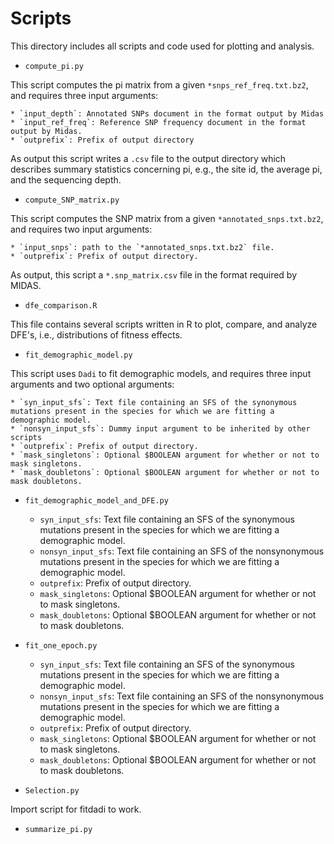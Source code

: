 # Scripts

This directory includes all scripts and code used for plotting and analysis.

* `compute_pi.py`

This script computes the pi matrix from a given `*snps_ref_freq.txt.bz2`, and requires three input arguments:

    * `input_depth`: Annotated SNPs document in the format output by Midas
    * `input_ref_freq`: Reference SNP frequency document in the format output by Midas.
    * `outprefix`: Prefix of output directory

As output this script writes a `.csv` file to the output directory  which describes summary statistics concerning pi, e.g., the site id, the average pi, and the sequencing depth.


* `compute_SNP_matrix.py`

This script computes the SNP matrix from a given `*annotated_snps.txt.bz2`, and requires two input arguments:

    * `input_snps`: path to the `*annotated_snps.txt.bz2` file.
    * `outprefix`: Prefix of output directory.

As output, this script a `*.snp_matrix.csv` file in the format required by MIDAS.  


* `dfe_comparison.R`

This file contains several scripts written in R to plot, compare, and analyze DFE's, i.e., distributions of fitness effects.

* `fit_demographic_model.py`

This script uses `Dadi` to fit demographic models, and requires three input arguments and two optional arguments:

    * `syn_input_sfs`: Text file containing an SFS of the synonymous mutations present in the species for which we are fitting a demographic model.
    * `nonsyn_input_sfs`: Dummy input argument to be inherited by other scripts
    * `outprefix`: Prefix of output directory.
    * `mask_singletons`: Optional $BOOLEAN argument for whether or not to mask singletons.
    * `mask_doubletons`: Optional $BOOLEAN argument for whether or not to mask doubletons.

* `fit_demographic_model_and_DFE.py`

    * `syn_input_sfs`: Text file containing an SFS of the synonymous mutations present in the species for which we are fitting a demographic model.
    * `nonsyn_input_sfs`: Text file containing an SFS of the nonsynonymous mutations present in the species for which we are fitting a demographic model.
    * `outprefix`: Prefix of output directory.
    * `mask_singletons`: Optional $BOOLEAN argument for whether or not to mask singletons.
    * `mask_doubletons`: Optional $BOOLEAN argument for whether or not to mask doubletons.

* `fit_one_epoch.py`

    * `syn_input_sfs`: Text file containing an SFS of the synonymous mutations present in the species for which we are fitting a demographic model.
    * `nonsyn_input_sfs`: Text file containing an SFS of the nonsynonymous mutations present in the species for which we are fitting a demographic model.
    * `outprefix`: Prefix of output directory.
    * `mask_singletons`: Optional $BOOLEAN argument for whether or not to mask singletons.
    * `mask_doubletons`: Optional $BOOLEAN argument for whether or not to mask doubletons.

* `Selection.py`

Import script for fitdadi to work.

* `summarize_pi.py`
